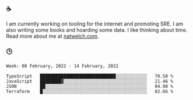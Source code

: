 ### ☕

I am currently working on tooling for the internet and promoting SRE. I am also writing some books and hoarding some data. I like thinking about time. Read more about me at [natwelch.com](https://natwelch.com).

### 🕒

<!--START_SECTION:waka-->
```text
Week: 08 February, 2022 - 14 February, 2022

TypeScript   █████████████████████████████░░░░░░░░░░░░   70.58 % 
JavaScript   ████████▓░░░░░░░░░░░░░░░░░░░░░░░░░░░░░░░░   21.46 % 
JSON         ██░░░░░░░░░░░░░░░░░░░░░░░░░░░░░░░░░░░░░░░   04.90 % 
Terraform    █░░░░░░░░░░░░░░░░░░░░░░░░░░░░░░░░░░░░░░░░   02.66 % 
```
<!--END_SECTION:waka-->
